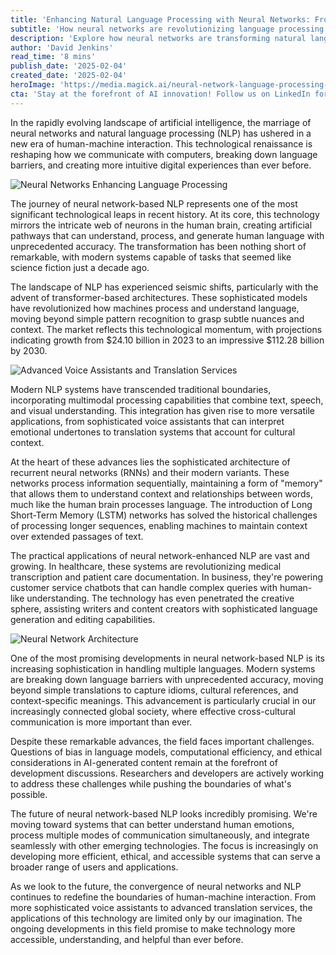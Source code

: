 ```yaml
---
title: 'Enhancing Natural Language Processing with Neural Networks: From Translations to Voice Assistants'
subtitle: 'How neural networks are revolutionizing language processing and human-machine interaction'
description: 'Explore how neural networks are transforming natural language processing, enabling breakthrough advances in translation services, voice assistants, and human-machine interaction. From healthcare to business applications, discover the future of AI-powered communication.'
author: 'David Jenkins'
read_time: '8 mins'
publish_date: '2025-02-04'
created_date: '2025-02-04'
heroImage: 'https://media.magick.ai/neural-network-language-processing-hero.jpg'
cta: 'Stay at the forefront of AI innovation! Follow us on LinkedIn for the latest insights on neural networks, NLP, and the future of human-machine interaction.'
---
```


In the rapidly evolving landscape of artificial intelligence, the marriage of neural networks and natural language processing (NLP) has ushered in a new era of human-machine interaction. This technological renaissance is reshaping how we communicate with computers, breaking down language barriers, and creating more intuitive digital experiences than ever before.

![Neural Networks Enhancing Language Processing](https://i.magick.ai/PIXE/1738658810074_magick_img.webp)

The journey of neural network-based NLP represents one of the most significant technological leaps in recent history. At its core, this technology mirrors the intricate web of neurons in the human brain, creating artificial pathways that can understand, process, and generate human language with unprecedented accuracy. The transformation has been nothing short of remarkable, with modern systems capable of tasks that seemed like science fiction just a decade ago.

The landscape of NLP has experienced seismic shifts, particularly with the advent of transformer-based architectures. These sophisticated models have revolutionized how machines process and understand language, moving beyond simple pattern recognition to grasp subtle nuances and context. The market reflects this technological momentum, with projections indicating growth from $24.10 billion in 2023 to an impressive $112.28 billion by 2030.

![Advanced Voice Assistants and Translation Services](https://i.magick.ai/PIXE/1738658810077_magick_img.webp)

Modern NLP systems have transcended traditional boundaries, incorporating multimodal processing capabilities that combine text, speech, and visual understanding. This integration has given rise to more versatile applications, from sophisticated voice assistants that can interpret emotional undertones to translation systems that account for cultural context.

At the heart of these advances lies the sophisticated architecture of recurrent neural networks (RNNs) and their modern variants. These networks process information sequentially, maintaining a form of "memory" that allows them to understand context and relationships between words, much like the human brain processes language. The introduction of Long Short-Term Memory (LSTM) networks has solved the historical challenges of processing longer sequences, enabling machines to maintain context over extended passages of text.

The practical applications of neural network-enhanced NLP are vast and growing. In healthcare, these systems are revolutionizing medical transcription and patient care documentation. In business, they're powering customer service chatbots that can handle complex queries with human-like understanding. The technology has even penetrated the creative sphere, assisting writers and content creators with sophisticated language generation and editing capabilities.

![Neural Network Architecture](https://i.magick.ai/PIXE/1738658810080_magick_img.webp)

One of the most promising developments in neural network-based NLP is its increasing sophistication in handling multiple languages. Modern systems are breaking down language barriers with unprecedented accuracy, moving beyond simple translations to capture idioms, cultural references, and context-specific meanings. This advancement is particularly crucial in our increasingly connected global society, where effective cross-cultural communication is more important than ever.

Despite these remarkable advances, the field faces important challenges. Questions of bias in language models, computational efficiency, and ethical considerations in AI-generated content remain at the forefront of development discussions. Researchers and developers are actively working to address these challenges while pushing the boundaries of what's possible.

The future of neural network-based NLP looks incredibly promising. We're moving toward systems that can better understand human emotions, process multiple modes of communication simultaneously, and integrate seamlessly with other emerging technologies. The focus is increasingly on developing more efficient, ethical, and accessible systems that can serve a broader range of users and applications.

As we look to the future, the convergence of neural networks and NLP continues to redefine the boundaries of human-machine interaction. From more sophisticated voice assistants to advanced translation services, the applications of this technology are limited only by our imagination. The ongoing developments in this field promise to make technology more accessible, understanding, and helpful than ever before.